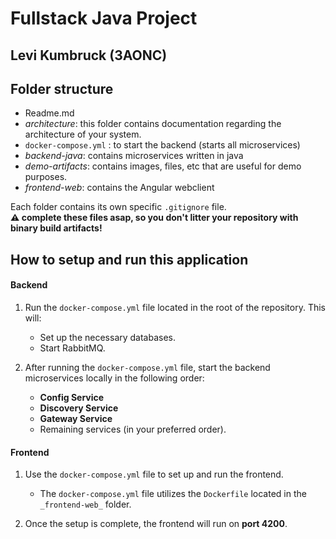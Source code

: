 # Fullstack Java Project

## Levi Kumbruck (3AONC)

## Folder structure

- Readme.md
- _architecture_: this folder contains documentation regarding the architecture of your system.
- `docker-compose.yml` : to start the backend (starts all microservices)
- _backend-java_: contains microservices written in java
- _demo-artifacts_: contains images, files, etc that are useful for demo purposes.
- _frontend-web_: contains the Angular webclient

Each folder contains its own specific `.gitignore` file.  
**:warning: complete these files asap, so you don't litter your repository with binary build artifacts!**

## How to setup and run this application

#### Backend

1. Run the `docker-compose.yml` file located in the root of the repository. This will:
   - Set up the necessary databases.
   - Start RabbitMQ.

2. After running the `docker-compose.yml` file, start the backend microservices locally in the following order:
   - **Config Service**
   - **Discovery Service**
   - **Gateway Service**
   - Remaining services (in your preferred order).

#### Frontend

1. Use the `docker-compose.yml` file to set up and run the frontend.
   - The `docker-compose.yml` file utilizes the `Dockerfile` located in the `_frontend-web_` folder.
   
2. Once the setup is complete, the frontend will run on **port 4200**.
